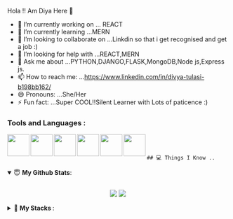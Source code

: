 Hola !! Am Diya Here 👋



- 🔭 I’m currently working on ... REACT
- 🌱 I’m currently learning ...MERN
- 👯 I’m looking to collaborate on ...Linkdin so that i get recognised and get a job :)
- 🤔 I’m looking for help with ...REACT,MERN 
- 💬 Ask me about ...PYTHON,DJANGO,FLASK,MongoDB,Node js,Express js.
- 📫 How to reach me: ...https://www.linkedin.com/in/divya-tulasi-b198bb162/
- 😄 Pronouns: ...She/Her
- ⚡ Fun fact: ...Super COOL!!Silent Learner with Lots of paticence :) 


### **Tools and Languages** : 
<img align="left" src="https://seeklogo.com/images/J/javascript-js-logo-2949701702-seeklogo.com.png" width="50">
<img align="left" src="https://media.giphy.com/media/KzWMBa9V3z8jHJCEC7/giphy.gif" width="50">
<img align="left" src="https://media.giphy.com/media/XAxylRMCdpbEWUAvr8/giphy.gif" width="50">
<img align="left" src="https://media.giphy.com/media/fsEaZldNC8A1PJ3mwp/giphy.gif" width="50">
<img align="left" src="https://upload.wikimedia.org/wikipedia/commons/thumb/9/96/Sass_Logo_Color.svg/1200px-Sass_Logo_Color.svg.png" width="50">
<img align="left" src="https://i.giphy.com/media/IdyAQJVN2kVPNUrojM/200.webp" width="50">
<br />






































                                                                        ## 💻 Things I Know ..

<details open>
 <summary> 😇 <b>My Github Stats</b>: </summary>
<br>
<p align = "center">
  <img src = "https://github-readme-stats.vercel.app/api?username=Divya5504&show_icons=true&theme=tokyonight&line_height=27">
  <img src = "https://github-readme-stats.vercel.app/api/top-langs/?username=Divya5504&hide=css,java,html&theme=tokyonight">
</p>

</details>

<details> 
 <summary>🤖 <b>My Stacks </b>: </summary>
<br>

<!--START_SECTION:waka-->


**I'm an Early 🐤** 

```text
🌞 Morning    5 commits    █████░░░░░░░░░░░░░░░░░░░░   19.93% 
🌆 Daytime    3 commits    ████████░░░░░░░░░░░░░░░░░   34.8% 
🌃 Evening    7 commits    ████████░░░░░░░░░░░░░░░░░   33.78% 
🌙 Night      2 commits     ██░░░░░░░░░░░░░░░░░░░░░░░   11.49%

```
📅 **I'm Most Productive on Thursday** 

```text
Monday       5 commits     ██░░░░░░░░░░░░░░░░░░░░░░░   9.29% 
Tuesday      7 commits     ███░░░░░░░░░░░░░░░░░░░░░░   14.86% 
Wednesday    12 commits     ███░░░░░░░░░░░░░░░░░░░░░░   12.16% 
Thursday     15 commits    ████░░░░░░░░░░░░░░░░░░░░░   18.92% 
Friday       7 commits     ██░░░░░░░░░░░░░░░░░░░░░░░   10.98% 
Saturday     13 commits     ████░░░░░░░░░░░░░░░░░░░░░   15.54% 
Sunday       10 commits    ████░░░░░░░░░░░░░░░░░░░░░   18.24%

```


📊 **I Spent My Time On Mostly on React ** 

```text
💬 Programming Languages: 
React                        24 mins          ██████████████████████░░░   90.77% 
Python                   1 min                █░░░░░░░░░░░░░░░░░░░░░░░░   6.74% 
javascript                      0 secs                ░░░░░░░░░░░░░░░░░░░░░░░░░   1.3% 
html                   1 min                  █░░░░░░░░░░░░░░░░░░░░░░░░   6.74%
css                   1 min                   █░░░░░░░░░░░░░░░░░░░░░░░░   6.74%
flask                     0 secs              ░░░░░░░░░░░░░░░░░░░░░░░░░   0.83% 
django                 0 secs                   ░░░░░░░░░░░░░░░░░░░░░░░░░   0.35%

```

**I Mostly Code in Jupyter Notebook Atom sublimetext and vs code ** 

```text
Jupyter Notebook         16 repos            ███████████████░░░░░░░░░░   62.5% 
Html                     78  repos            ███████████░░░░░░░░░░   62.5%
vs code                  11 repos            ███████████████░░░░░░░░░░   62.5%
C++                      15 repo              █░░░░░░░░░░░░░░░░░░░░░░░░   12.25% 
CSS                      26 repo              █░░░░░░░░░░░░░░░░░░░░░░░░   23.25% 
JavaScript               14 repo              █░░░░░░░░░░░░░░░░░░░░░░░░   17.25% 
C                        02 repo              █░░░░░░░░░░░░░░░░░░░░░░░░   3.25%

```



<!--END_SECTION:waka-->

